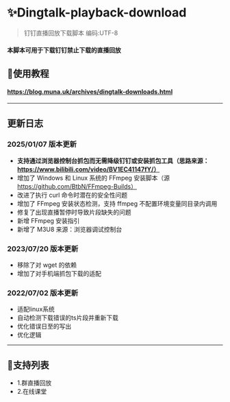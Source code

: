 # ✨Dingtalk-playback-download
> 钉钉直播回放下载脚本
> 编码:UTF-8
#### 本脚本可用于下载钉钉禁止下载的直播回放

## 🎇使用教程
#### https://blog.muna.uk/archives/dingtalk-downloads.html

***

## 更新日志
### 2025/01/07 版本更新
- **支持通过浏览器控制台抓包而无需降级钉钉或安装抓包工具（思路来源：https://www.bilibili.com/video/BV1EC41147fY/）**
- 增加了 Windows 和 Linux 系统的 FFmpeg 安装脚本（源 https://github.com/BtbN/FFmpeg-Builds）
- 改进了执行 curl 命令时潜在的安全性问题
- 增加了 FFmpeg 安装状态检测，支持 ffmpeg 不配置环境变量同目录内调用
- 修复了出现直播暂停时导致片段缺失的问题
- 新增 FFmpeg 安装指引
- 新增了 M3U8 来源：浏览器调试控制台
### 2023/07/20 版本更新
- 移除了对 wget 的依赖
- 增加了对手机端抓包下载的适配
### 2022/07/02 版本更新
- 适配linux系统
- 自动检测下载错误的ts片段并重新下载
- 优化错误日至的写出
- 优化逻辑

***

## 🎇支持列表
- 1.群直播回放
- 2.在线课堂
